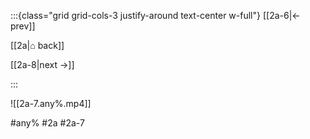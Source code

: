 :::{class="grid grid-cols-3 justify-around text-center w-full"}
[[2a-6|← prev]]

[[2a|⌂ back]]

[[2a-8|next →]]

:::

![[2a-7.any%.mp4]]

#any% #2a #2a-7